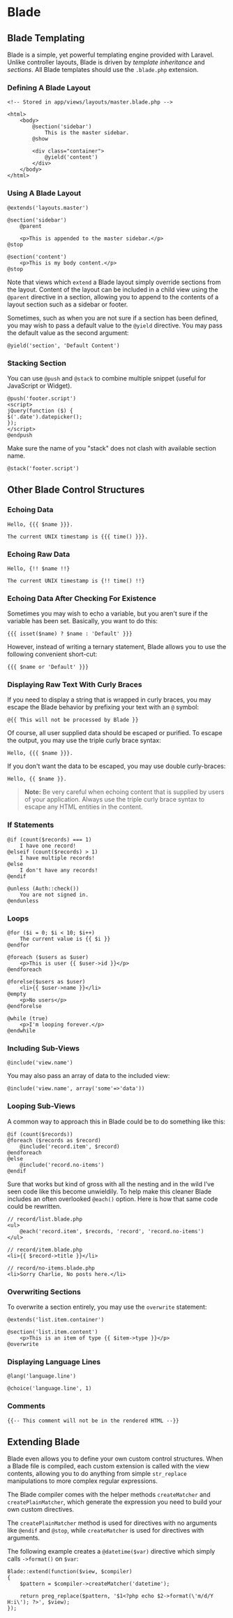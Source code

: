# Blade

## Blade Templating

Blade is a simple, yet powerful templating engine provided with Laravel. Unlike controller layouts, Blade is driven by _template inheritance_ and _sections_. All Blade templates should use the `.blade.php` extension.

### Defining A Blade Layout

	<!-- Stored in app/views/layouts/master.blade.php -->

	<html>
		<body>
			@section('sidebar')
				This is the master sidebar.
			@show

			<div class="container">
				@yield('content')
			</div>
		</body>
	</html>

### Using A Blade Layout

	@extends('layouts.master')

	@section('sidebar')
		@parent

		<p>This is appended to the master sidebar.</p>
	@stop

	@section('content')
		<p>This is my body content.</p>
	@stop

Note that views which `extend` a Blade layout simply override sections from the layout. Content of the layout can be included in a child view using the `@parent` directive in a section, allowing you to append to the contents of a layout section such as a sidebar or footer.

Sometimes, such as when you are not sure if a section has been defined, you may wish to pass a default value to the `@yield` directive. You may pass the default value as the second argument:

	@yield('section', 'Default Content')

### Stacking Section

You can use `@push` and `@stack` to combine multiple snippet (useful for JavaScript or Widget).

	@push('footer.script')
	<script>
	jQuery(function ($) {
	$('.date').datepicker();
	});
	</script>
	@endpush

Make sure the name of you "stack" does not clash with available section name.

	@stack('footer.script')

## Other Blade Control Structures

### Echoing Data

	Hello, {{{ $name }}}.

	The current UNIX timestamp is {{{ time() }}}.

### Echoing Raw Data

	Hello, {!! $name !!}
	
	The current UNIX timestamp is {!! time() !!}

### Echoing Data After Checking For Existence

Sometimes you may wish to echo a variable, but you aren't sure if the variable has been set. Basically, you want to do this:

	{{{ isset($name) ? $name : 'Default' }}}

However, instead of writing a ternary statement, Blade allows you to use the following convenient short-cut:

	{{{ $name or 'Default' }}}

### Displaying Raw Text With Curly Braces

If you need to display a string that is wrapped in curly braces, you may escape the Blade behavior by prefixing your text with an `@` symbol:

	@{{ This will not be processed by Blade }}

Of course, all user supplied data should be escaped or purified. To escape the output, you may use the triple curly brace syntax:

	Hello, {{{ $name }}}.

If you don't want the data to be escaped, you may use double curly-braces:

	Hello, {{ $name }}.

> **Note:** Be very careful when echoing content that is supplied by users of your application. Always use the triple curly brace syntax to escape any HTML entities in the content.

### If Statements

	@if (count($records) === 1)
		I have one record!
	@elseif (count($records) > 1)
		I have multiple records!
	@else
		I don't have any records!
	@endif

	@unless (Auth::check())
		You are not signed in.
	@endunless

### Loops

	@for ($i = 0; $i < 10; $i++)
		The current value is {{ $i }}
	@endfor

	@foreach ($users as $user)
		<p>This is user {{ $user->id }}</p>
	@endforeach

	@forelse($users as $user)
	  	<li>{{ $user->name }}</li>
	@empty
	  	<p>No users</p>
	@endforelse

	@while (true)
		<p>I'm looping forever.</p>
	@endwhile

### Including Sub-Views

	@include('view.name')

You may also pass an array of data to the included view:

	@include('view.name', array('some'=>'data'))

### Looping Sub-Views

A common way to approach this in Blade could be to do something like this:

	@if (count($records))
	@foreach ($records as $record)
		@include('record.item', $record)
	@endforeach
	@else
		@include('record.no-items')
	@endif

Sure that works but kind of gross with all the nesting and in the wild I’ve seen code like this become unwieldily. To help make this cleaner Blade includes an often overlooked `@each()` option. Here is how that same code could be rewritten.

	// record/list.blade.php
	<ul>
		@each('record.item', $records, 'record', 'record.no-items')
	</ul>

	// record/item.blade.php
	<li>{{ $record->title }}</li>

	// record/no-items.blade.php
	<li>Sorry Charlie, No posts here.</li>

### Overwriting Sections

To overwrite a section entirely, you may use the `overwrite` statement:

	@extends('list.item.container')

	@section('list.item.content')
		<p>This is an item of type {{ $item->type }}</p>
	@overwrite

### Displaying Language Lines

	@lang('language.line')

	@choice('language.line', 1)

### Comments

	{{-- This comment will not be in the rendered HTML --}}

## Extending Blade

Blade even allows you to define your own custom control structures. When a Blade file is compiled, each custom extension is called with the view contents, allowing you to do anything from simple `str_replace` manipulations to more complex regular expressions.

The Blade compiler comes with the helper methods `createMatcher` and `createPlainMatcher`, which generate the expression you need to build your own custom directives.

The `createPlainMatcher` method is used for directives with no arguments like `@endif` and `@stop`, while `createMatcher` is used for directives with arguments.

The following example creates a `@datetime($var)` directive which simply calls `->format()` on `$var`:

	Blade::extend(function($view, $compiler)
	{
		$pattern = $compiler->createMatcher('datetime');

		return preg_replace($pattern, '$1<?php echo $2->format(\'m/d/Y H:i\'); ?>', $view);
	});

